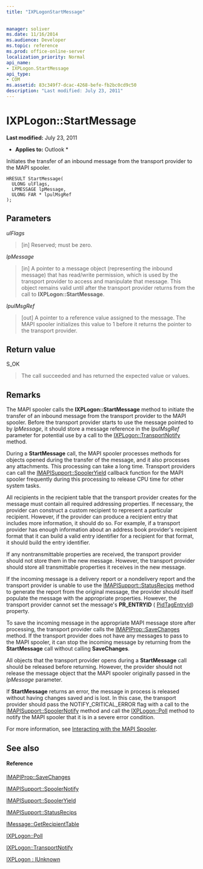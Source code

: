 ```yaml
---
title: "IXPLogonStartMessage"
 
 
manager: soliver
ms.date: 11/16/2014
ms.audience: Developer
ms.topic: reference
ms.prod: office-online-server
localization_priority: Normal
api_name:
- IXPLogon.StartMessage
api_type:
- COM
ms.assetid: 83c349f7-dcac-4268-befe-fb2bc0cd9c50
description: "Last modified: July 23, 2011"
---
```


# IXPLogon::StartMessage

 **Last modified:** July 23, 2011 
  
 * **Applies to:** Outlook * 
  
Initiates the transfer of an inbound message from the transport provider to the MAPI spooler.
  
```
HRESULT StartMessage(
  ULONG ulFlags,
  LPMESSAGE lpMessage,
  ULONG FAR * lpulMsgRef
);
```

## Parameters

 _ulFlags_
  
> [in] Reserved; must be zero.
    
 _lpMessage_
  
> [in] A pointer to a message object (representing the inbound message) that has read/write permission, which is used by the transport provider to access and manipulate that message. This object remains valid until after the transport provider returns from the call to **IXPLogon::StartMessage**.
    
 _lpulMsgRef_
  
> [out] A pointer to a reference value assigned to the message. The MAPI spooler initializes this value to 1 before it returns the pointer to the transport provider.
    
## Return value

S_OK 
  
> The call succeeded and has returned the expected value or values.
    
## Remarks

The MAPI spooler calls the **IXPLogon::StartMessage** method to initiate the transfer of an inbound message from the transport provider to the MAPI spooler. Before the transport provider starts to use the message pointed to by  _lpMessage_, it should store a message reference in the  _lpulMsgRef_ parameter for potential use by a call to the [IXPLogon::TransportNotify](ixplogon-transportnotify.md) method. 
  
During a **StartMessage** call, the MAPI spooler processes methods for objects opened during the transfer of the message, and it also processes any attachments. This processing can take a long time. Transport providers can call the [IMAPISupport::SpoolerYield](imapisupport-spooleryield.md) callback function for the MAPI spooler frequently during this processing to release CPU time for other system tasks. 
  
All recipients in the recipient table that the transport provider creates for the message must contain all required addressing properties. If necessary, the provider can construct a custom recipient to represent a particular recipient. However, if the provider can produce a recipient entry that includes more information, it should do so. For example, if a transport provider has enough information about an address book provider's recipient format that it can build a valid entry identifier for a recipient for that format, it should build the entry identifier.
  
If any nontransmittable properties are received, the transport provider should not store them in the new message. However, the transport provider should store all transmittable properties it receives in the new message.
  
If the incoming message is a delivery report or a nondelivery report and the transport provider is unable to use the [IMAPISupport::StatusRecips](imapisupport-statusrecips.md) method to generate the report from the original message, the provider should itself populate the message with the appropriate properties. However, the transport provider cannot set the message's **PR_ENTRYID** ( [PidTagEntryId](pidtagentryid-canonical-property.md)) property.
  
To save the incoming message in the appropriate MAPI message store after processing, the transport provider calls the [IMAPIProp::SaveChanges](imapiprop-savechanges.md) method. If the transport provider does not have any messages to pass to the MAPI spooler, it can stop the incoming message by returning from the **StartMessage** call without calling **SaveChanges**.
  
All objects that the transport provider opens during a **StartMessage** call should be released before returning. However, the provider should not release the message object that the MAPI spooler originally passed in the  _lpMessage_ parameter. 
  
If **StartMessage** returns an error, the message in process is released without having changes saved and is lost. In this case, the transport provider should pass the NOTIFY_CRITICAL_ERROR flag with a call to the [IMAPISupport::SpoolerNotify](imapisupport-spoolernotify.md) method and call the [IXPLogon::Poll](ixplogon-poll.md) method to notify the MAPI spooler that it is in a severe error condition. 
  
For more information, see [Interacting with the MAPI Spooler](interacting-with-the-mapi-spooler.md). 
  
## See also

#### Reference

[IMAPIProp::SaveChanges](imapiprop-savechanges.md)
  
[IMAPISupport::SpoolerNotify](imapisupport-spoolernotify.md)
  
[IMAPISupport::SpoolerYield](imapisupport-spooleryield.md)
  
[IMAPISupport::StatusRecips](imapisupport-statusrecips.md)
  
[IMessage::GetRecipientTable](imessage-getrecipienttable.md)
  
[IXPLogon::Poll](ixplogon-poll.md)
  
[IXPLogon::TransportNotify](ixplogon-transportnotify.md)
  
[IXPLogon : IUnknown](ixplogoniunknown.md)


